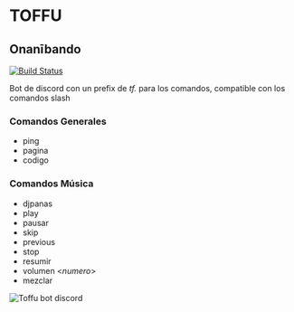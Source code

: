 # TOFFU
## Onanībando

[![Build Status](https://travis-ci.org/joemccann/dillinger.svg?branch=master)](https://travis-ci.org/joemccann/dillinger)


Bot de discord con un prefix de *tf.* para los comandos, compatible con los comandos slash

### Comandos Generales
* ping
* pagina
* codigo

### Comandos Música
* djpanas
* play
* pausar
* skip
* previous
* stop
* resumir
* volumen <*numero*>
* mezclar


![Toffu bot discord](https://i.imgur.com/GLPfwSa.jpg "Toffu")